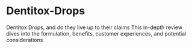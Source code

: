 # Dentitox-Drops
Dentitox Drops, and do they live up to their claims This in-depth review dives into the formulation, benefits, customer experiences, and potential considerations
